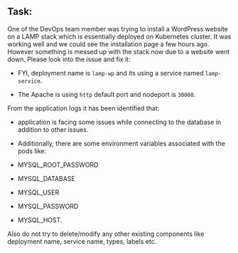 ## Task:

One of the DevOps team member was trying to install a WordPress website on a LAMP stack which is essentially deployed on Kubernetes cluster. It was working well and we could see the installation page a few hours ago. However something is messed up with the stack now due to a website went down. Please look into the issue and fix it:

* FYI, deployment name is `lamp-wp` and its using a service named `lamp-service`. 

* The Apache is using `http` default port and nodeport is `30008`. 

From the application logs it has been identified that:

* application is facing some issues while connecting to the database in addition to other issues. 

* Additionally, there are some environment variables associated with the pods like:

 * MYSQL_ROOT_PASSWORD

 * MYSQL_DATABASE 

 * MYSQL_USER 

 * MYSQL_PASSWORD 

 * MYSQL_HOST.

Also do not try to delete/modify any other existing components like deployment name, service name, types, labels etc.